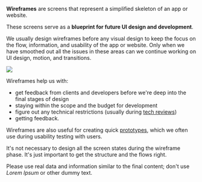 **Wireframes** are screens that represent a simplified skeleton of an app or website.

These screens serve as a **blueprint for future UI design and development**.

We usually design wireframes before any visual design to keep the focus on the flow, information, and usability of the app or website. Only when we have smoothed out all the issues in these areas can we continue working on UI design, motion, and transitions.

![](/img/designprocess-wireframes.png)

Wireframes help us with:

- get feedback from clients and developers before we're deep into the final stages of design
- staying within the scope and the budget for development
- figure out any technical restrictions (usually during [tech reviews](https://infinum.com/handbook/books/design/team/mentoring#tech-reviews))
- getting feedback.

Wireframes are also useful for creating quick [prototypes](https://infinum.com/handbook/books/design/design-process/discovery/prototype), which we often use during usability testing with users.

It's not necessary to design all the screen states during the wireframe phase. It's just important to get the structure and the flows right.

Please use real data and information similar to the final content; don't use *Lorem Ipsum* or other dummy text.
